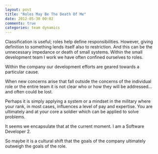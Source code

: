 ```yaml
---
layout: post
title: "Roles May Be The Death Of Me"
date: 2012-05-30 00:02
comments: true
categories: team dynamics
---
```


Classification is useful; roles help define responsibilities. However, giving definition to something lends itself also to restriction. And this can be the unnecessary impedance or death of small systems.
Within the small development team I work we have often confined ourselves to roles.

Within the company our development efforts are geared towards a particular cause.

When new concerns arise that fall outside the concerns of the individual role or the entire team it is not clear who or how they will be addressed... and often could be lost.

Perhaps it is simply applying a system or a mindset in the military where your rank, in most cases, influences a level of pay and expertise. You are ultimately and at your core a soldier which can be applied to solve problems.

It seems we encapsulate that at the current moment. I am a Software Developer 2.

So maybe it is a cultural shift that the goals of the company ultimately outweigh the goals of the role.